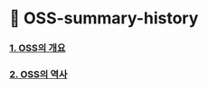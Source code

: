 # :star2: OSS-summary-history

### [1. OSS의 개요](https://github.com/choijunsun/OSS-summary-history/blob/main/OSS-summary.md)
### [2. OSS의 역사](https://github.com/choijunsun/OSS-summary-history/blob/main/history.md)
